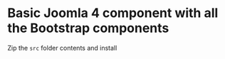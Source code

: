 # Basic Joomla 4 component with all the Bootstrap components 

Zip the `src` folder contents and install
